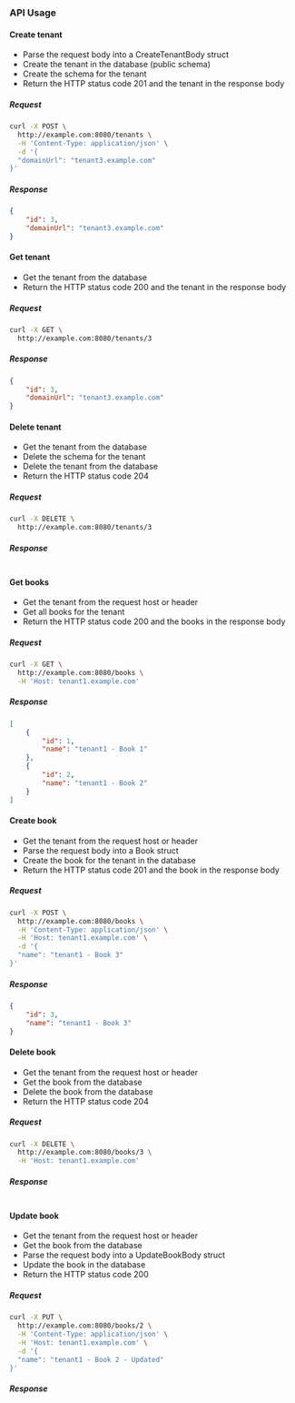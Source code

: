 ### API Usage

#### Create tenant

-   Parse the request body into a CreateTenantBody struct
-   Create the tenant in the database (public schema)
-   Create the schema for the tenant
-   Return the HTTP status code 201 and the tenant in the response body

##### Request

```bash
curl -X POST \
  http://example.com:8080/tenants \
  -H 'Content-Type: application/json' \
  -d '{
  "domainUrl": "tenant3.example.com"
}'
```

##### Response

```json
{
    "id": 3,
    "domainUrl": "tenant3.example.com"
}
```

#### Get tenant

-   Get the tenant from the database
-   Return the HTTP status code 200 and the tenant in the response body

##### Request

```bash
curl -X GET \
  http://example.com:8080/tenants/3
```

##### Response

```json
{
    "id": 3,
    "domainUrl": "tenant3.example.com"
}
```

#### Delete tenant

-   Get the tenant from the database
-   Delete the schema for the tenant
-   Delete the tenant from the database
-   Return the HTTP status code 204

##### Request

```bash
curl -X DELETE \
  http://example.com:8080/tenants/3
```

##### Response

```json

```

#### Get books

-   Get the tenant from the request host or header
-   Get all books for the tenant
-   Return the HTTP status code 200 and the books in the response body

##### Request

```bash
curl -X GET \
  http://example.com:8080/books \
  -H 'Host: tenant1.example.com'
```

##### Response

```json
[
    {
        "id": 1,
        "name": "tenant1 - Book 1"
    },
    {
        "id": 2,
        "name": "tenant1 - Book 2"
    }
]
```

#### Create book

-   Get the tenant from the request host or header
-   Parse the request body into a Book struct
-   Create the book for the tenant in the database
-   Return the HTTP status code 201 and the book in the response body

##### Request

```bash
curl -X POST \
  http://example.com:8080/books \
  -H 'Content-Type: application/json' \
  -H 'Host: tenant1.example.com' \
  -d '{
  "name": "tenant1 - Book 3"
}'
```

##### Response

```json
{
    "id": 3,
    "name": "tenant1 - Book 3"
}
```

#### Delete book

-   Get the tenant from the request host or header
-   Get the book from the database
-   Delete the book from the database
-   Return the HTTP status code 204

##### Request

```bash
curl -X DELETE \
  http://example.com:8080/books/3 \
  -H 'Host: tenant1.example.com'
```

##### Response

```json

```

#### Update book

-   Get the tenant from the request host or header
-   Get the book from the database
-   Parse the request body into a UpdateBookBody struct
-   Update the book in the database
-   Return the HTTP status code 200

##### Request

```bash
curl -X PUT \
  http://example.com:8080/books/2 \
  -H 'Content-Type: application/json' \
  -H 'Host: tenant1.example.com' \
  -d '{
  "name": "tenant1 - Book 2 - Updated"
}'
```

##### Response

```json

```

